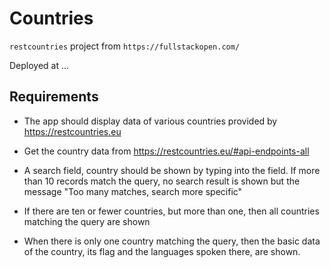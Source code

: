 # Countries

`restcountries` project from `https://fullstackopen.com/`

Deployed at ...


## Requirements

* The app should display data of various countries provided by https://restcountries.eu

* Get the country data from https://restcountries.eu/#api-endpoints-all

* A search field, country should be shown by typing into the field. If more than 10 records match the query, no search result is shown but the message "Too many matches, search more specific"

* If there are ten or fewer countries, but more than one, then all countries matching the query are shown

* When there is only one country matching the query, then the basic data of the country, its flag and the languages spoken there, are shown.
